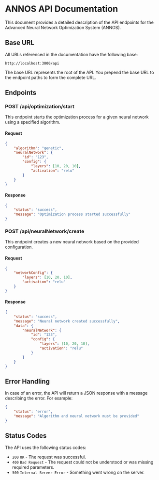 # ANNOS API Documentation

This document provides a detailed description of the API endpoints for the Advanced Neural Network Optimization System (ANNOS).

## Base URL

All URLs referenced in the documentation have the following base:

```
http://localhost:3000/api
```

The base URL represents the root of the API. You prepend the base URL to the endpoint paths to form the complete URL.

## Endpoints

### POST /api/optimization/start

This endpoint starts the optimization process for a given neural network using a specified algorithm.

#### Request

```json
{
    "algorithm": "genetic",
    "neuralNetwork": {
        "id": "123",
        "config": {
            "layers": [10, 20, 10],
            "activation": "relu"
        }
    }
}
```

#### Response

```json
{
    "status": "success",
    "message": "Optimization process started successfully"
}
```

### POST /api/neuralNetwork/create

This endpoint creates a new neural network based on the provided configuration.

#### Request

```json
{
    "networkConfig": {
        "layers": [10, 20, 10],
        "activation": "relu"
    }
}
```

#### Response

```json
{
    "status": "success",
    "message": "Neural network created successfully",
    "data": {
        "neuralNetwork": {
            "id": "123",
            "config": {
                "layers": [10, 20, 10],
                "activation": "relu"
            }
        }
    }
}
```

## Error Handling

In case of an error, the API will return a JSON response with a message describing the error. For example:

```json
{
    "status": "error",
    "message": "Algorithm and neural network must be provided"
}
```

## Status Codes

The API uses the following status codes:

* `200` `OK` - The request was successful.
* `400` `Bad Request` - The request could not be understood or was missing required parameters.
* `500` `Internal Server Error` - Something went wrong on the server.

